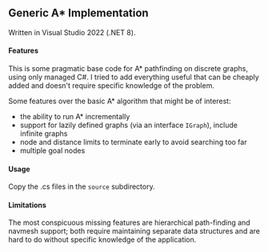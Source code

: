 ## Generic A* Implementation

Written in Visual Studio 2022 (.NET 8).

#### Features

This is some pragmatic base code for A* pathfinding on discrete graphs, using only managed C#. I tried to add everything useful that can be cheaply added and doesn't require specific knowledge of the problem.

Some features over the basic A* algorithm that might be of interest:
- the ability to run A* incrementally
- support for lazily defined graphs (via an interface `IGraph`), include infinite graphs
- node and distance limits to terminate early to avoid searching too far
- multiple goal nodes

#### Usage

Copy the .cs files in the `source` subdirectory.

#### Limitations

The most conspicuous missing features are hierarchical path-finding and navmesh support; both require maintaining separate data structures and are hard to do without specific knowledge of the application.
